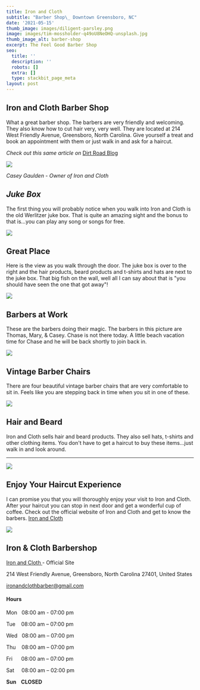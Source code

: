 ```yaml
---
title: Iron and Cloth
subtitle: "Barber Shop\_ Downtown Greensboro, NC"
date: '2021-05-15'
thumb_image: images/diligent-parsley.png
image: images/tim-mossholder-q49oU8NeOHQ-unsplash.jpg
thumb_image_alt: barber-shop
excerpt: The Feel Good Barber Shop
seo:
  title: ''
  description: ''
  robots: []
  extra: []
  type: stackbit_page_meta
layout: post
---
```

## **Iron and Cloth Barber Shop**

What a great barber shop. The barbers are very friendly and welcoming. They also know how to cut hair very, very well. They are located at 214 West Friendly Avenue, Greensboro, North Carolina. Give yourself a treat and book an appointment with them or just walk in and ask for a haircut.

*Check out this same article on* [Dirt Road Blog](https://www.dirtroadblog.com/post/barber/)

![](/images/20210503\_800px-sharpened.jpg)

*Casey Gaulden - Owner of Iron and Cloth*

## ***Juke Box***

The first thing you will probably notice when you walk into Iron and Cloth is the old Werlitzer juke box. That is quite an amazing sight and the bonus to that is...you can play any song or songs for free.

![](/images/pleasant-moon.jpg)

## **Great Place**

Here is the view as you walk through the door. The juke box is over to the right and the hair products, beard products and t-shirts and hats are next to the juke box. That big fish on the wall, well all I can say about that is "you should have seen the one that got away"!

![](/images/jere-casey-800px.jpg)

## **Barbers at Work**

These are the barbers doing their magic. The barbers in this picture are Thomas, Mary, & Casey. Chase is not there today. A little beach vacation time for Chase and he will be back shortly to join back in.

![](/images/iron-cloth\_800px.jpg)

## **Vintage Barber Chairs**

There are four beautiful vintage barber chairs that are very comfortable to sit in. Feels like you are stepping back in time when you sit in one of these.

![](/images/barb-chair-800px.jpg)

## Hair and Beard

Iron and Cloth sells hair and beard products. They also sell hats, t-shirts and other clothing items. You don't have to get a haircut to buy these items...just walk in and look around.

***

![](/images/spectacular-mango.jpg)

## **Enjoy Your Haircut Experience**

I can promise you that you will thoroughly enjoy your visit to Iron and Cloth. After your haircut you can stop in next door and get a wonderful cup of coffee. Check out the official website of Iron and Cloth and get to know the barbers. [Iron and Cloth ](https://ironandclothbarber.com/)

![](/images/inside-out-800px.jpg)

## **Iron & Cloth Barbershop**

[Iron and Cloth ](https://ironandclothbarber.com/)- Official Site

214 West Friendly Avenue, Greensboro, North Carolina 27401, United States

<ironandclothbarber@gmail.com>

#### Hours

Mon   08:00 am - 07:00 pm

Tue    08:00 am – 07:00 pm

Wed   08:00 am – 07:00 pm

Thu    08:00 am – 07:00 pm

Fri      08:00 am – 07:00 pm

Sat     08:00 am – 02:00 pm

**Sun    CLOSED**

<div class="commentbox"></div>
<script src="https://unpkg.com/commentbox.io/dist/commentBox.min.js"></script>
<script>commentBox('5687376550559744-proj')</script>
